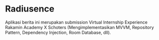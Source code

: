 # Radiusence
Aplikasi berita ini merupakan submission Virtual Internship Experience Rakamin Academy X Schoters (Mengimplementasikan MVVM, Repository Pattern, Dependency Injection, Room Database, dll).
